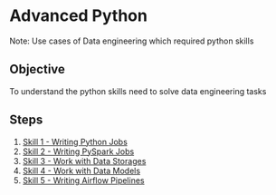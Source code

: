 # Advanced Python

Note: Use cases of Data engineering which required python skills

## Objective

To understand the python skills need to solve data engineering tasks

## Steps

1. [Skill 1 - Writing Python Jobs](./python-jobs/)
1. [Skill 2 - Writing PySpark Jobs](./pyspark-jobs/)
1. [Skill 3 - Work with Data Storages](./databases/)
1. [Skill 4 - Work with Data Models](./datamodels/)
1. [Skill 5 - Writing Airflow Pipelines](./pipelines/)